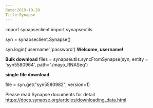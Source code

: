 ```yaml
---
Date:2019-10-28
Title:Synapse
---
```


import synapseclient
import synapseutils

syn = synapseclient.Synapse()

syn.login('username','password')
__Welcome, username!__

**Bulk download**
files = synapseutils.syncFromSynapse(syn, entity = 'syn5580964', path='./mayo_RNASeq')

**single file download**

file = syn.get("syn5580982", version=1)

Please read Synapse documents for detail
https://docs.synapse.org/articles/downloading_data.html
